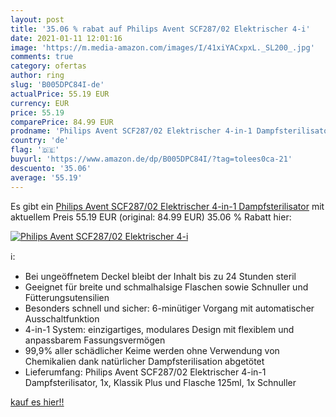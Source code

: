 ```yaml
---
layout: post
title: '35.06 % rabat auf Philips Avent SCF287/02 Elektrischer 4-i'
date: 2021-01-11 12:01:16
image: 'https://m.media-amazon.com/images/I/41xiYACxpxL._SL200_.jpg'
comments: true
category: ofertas
author: ring
slug: 'B005DPC84I-de'
actualPrice: 55.19 EUR
currency: EUR
price: 55.19
comparePrice: 84.99 EUR
prodname: 'Philips Avent SCF287/02 Elektrischer 4-in-1 Dampfsterilisator'
country: 'de'
flag: '🇩🇪'
buyurl: 'https://www.amazon.de/dp/B005DPC84I/?tag=tolees0ca-21'
descuento: '35.06'
average: '55.19'
---
```


Es gibt ein [Philips Avent SCF287/02 Elektrischer 4-in-1 Dampfsterilisator](https://www.amazon.de/dp/B005DPC84I/?tag=tolees0ca-21) mit aktuellem Preis 55.19 EUR (original: 84.99 EUR) 35.06 % Rabatt hier:

[![Philips Avent SCF287/02 Elektrischer 4-i](https://m.media-amazon.com/images/I/41xiYACxpxL._SL200_.jpg)](https://www.amazon.de/dp/B005DPC84I/?tag=tolees0ca-21)

ℹ️:

- Bei ungeöffnetem Deckel bleibt der Inhalt bis zu 24 Stunden steril
- Geeignet für breite und schmalhalsige Flaschen sowie Schnuller und Fütterungsutensilien
- Besonders schnell und sicher: 6-minütiger Vorgang mit automatischer Ausschaltfunktion
- 4-in-1 System: einzigartiges, modulares Design mit flexiblem und anpassbarem Fassungsvermögen
- 99,9% aller schädlicher Keime werden ohne Verwendung von Chemikalien dank natürlicher Dampfsterilisation abgetötet
- Lieferumfang: Philips Avent SCF287/02 Elektrischer 4-in-1 Dampfsterilisator, 1x, Klassik Plus und Flasche 125ml, 1x Schnuller

[kauf es hier!!](https://www.amazon.de/dp/B005DPC84I/?tag=tolees0ca-21)
